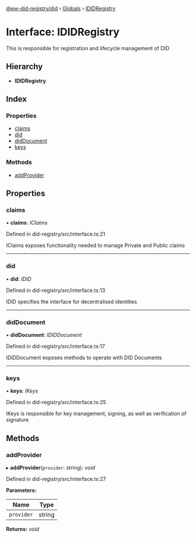 [@ew-did-registry/did](../README.md) › [Globals](../globals.md) › [IDIDRegistry](ididregistry.md)

# Interface: IDIDRegistry

This is responsible for registration and lifecycle management of DID

## Hierarchy

* **IDIDRegistry**

## Index

### Properties

* [claims](ididregistry.md#claims)
* [did](ididregistry.md#did)
* [didDocument](ididregistry.md#diddocument)
* [keys](ididregistry.md#keys)

### Methods

* [addProvider](ididregistry.md#addprovider)

## Properties

###  claims

• **claims**: *IClaims*

Defined in did-registry/src/interface.ts:21

IClaims exposes functionality needed to manage Private and Public claims

___

###  did

• **did**: *IDID*

Defined in did-registry/src/interface.ts:13

IDID specifies the interface for decentralised identities

___

###  didDocument

• **didDocument**: *IDIDDocument*

Defined in did-registry/src/interface.ts:17

IDIDDocument exposes methods to operate with DID Documents

___

###  keys

• **keys**: *IKeys*

Defined in did-registry/src/interface.ts:25

IKeys is responsible for key management, signing, as well as verification of signature

## Methods

###  addProvider

▸ **addProvider**(`provider`: string): *void*

Defined in did-registry/src/interface.ts:27

**Parameters:**

Name | Type |
------ | ------ |
`provider` | string |

**Returns:** *void*
